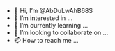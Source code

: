 - 👋 Hi, I’m @AbDuLwAhB68S
- 👀 I’m interested in ...
- 🌱 I’m currently learning ...
- 💞️ I’m looking to collaborate on ...
- 📫 How to reach me ...

<!---
AbDuLwAhB68S/AbDuLwAhB68S is a ✨ special ✨ repository because its `README.md` (this file) appears on your GitHub profile.
You can click the Preview link to take a look at your changes.
--->
